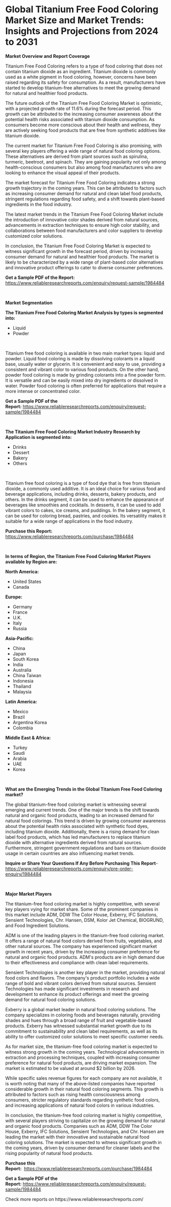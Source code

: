 <p><h1>Global Titanium Free Food Coloring Market Size and Market Trends: Insights and Projections from 2024 to 2031</h1></p><p><strong>Market Overview and Report Coverage</strong></p>
<p><p>Titanium Free Food Coloring refers to a type of food coloring that does not contain titanium dioxide as an ingredient. Titanium dioxide is commonly used as a white pigment in food coloring, however, concerns have been raised regarding its safety for consumption. As a result, manufacturers have started to develop titanium-free alternatives to meet the growing demand for natural and healthier food products.</p><p>The future outlook of the Titanium Free Food Coloring Market is optimistic, with a projected growth rate of 11.6% during the forecast period. This growth can be attributed to the increasing consumer awareness about the potential health risks associated with titanium dioxide consumption. As consumers become more conscious about their health and wellness, they are actively seeking food products that are free from synthetic additives like titanium dioxide.</p><p>The current market for Titanium Free Food Coloring is also promising, with several key players offering a wide range of natural food coloring options. These alternatives are derived from plant sources such as spirulina, turmeric, beetroot, and spinach. They are gaining popularity not only among health-conscious consumers but also among food manufacturers who are looking to enhance the visual appeal of their products.</p><p>The market forecast for Titanium Free Food Coloring indicates a strong growth trajectory in the coming years. This can be attributed to factors such as increasing consumer demand for natural and clean label food products, stringent regulations regarding food safety, and a shift towards plant-based ingredients in the food industry.</p><p>The latest market trends in the Titanium Free Food Coloring Market include the introduction of innovative color shades derived from natural sources, advancements in extraction techniques to ensure high color stability, and collaborations between food manufacturers and color suppliers to develop customized color solutions.</p><p>In conclusion, the Titanium Free Food Coloring Market is expected to witness significant growth in the forecast period, driven by increasing consumer demand for natural and healthier food products. The market is likely to be characterized by a wide range of plant-based color alternatives and innovative product offerings to cater to diverse consumer preferences.</p></p>
<p><strong>Get a Sample PDF of the Report:</strong> <a href="https://www.reliableresearchreports.com/enquiry/request-sample/1984484">https://www.reliableresearchreports.com/enquiry/request-sample/1984484</a></p>
<p>&nbsp;</p>
<p><strong>Market Segmentation</strong></p>
<p><strong>The Titanium Free Food Coloring Market Analysis by types is segmented into:</strong></p>
<p><ul><li>Liquid</li><li>Powder</li></ul></p>
<p>&nbsp;</p>
<p><p>Titanium free food coloring is available in two main market types: liquid and powder. Liquid food coloring is made by dissolving colorants in a liquid base, usually water or glycerin. It is convenient and easy to use, providing a consistent and vibrant color to various food products. On the other hand, powder food coloring is made by grinding colorants into a fine powder form. It is versatile and can be easily mixed into dry ingredients or dissolved in water. Powder food coloring is often preferred for applications that require a more intense or concentrated color.</p></p>
<p><strong>Get a Sample PDF of the Report:</strong>&nbsp;<a href="https://www.reliableresearchreports.com/enquiry/request-sample/1984484">https://www.reliableresearchreports.com/enquiry/request-sample/1984484</a></p>
<p>&nbsp;</p>
<p><strong>The Titanium Free Food Coloring Market Industry Research by Application is segmented into:</strong></p>
<p><ul><li>Drinks</li><li>Dessert</li><li>Bakery</li><li>Others</li></ul></p>
<p>&nbsp;</p>
<p><p>Titanium free food coloring is a type of food dye that is free from titanium dioxide, a commonly used additive. It is an ideal choice for various food and beverage applications, including drinks, desserts, bakery products, and others. In the drinks segment, it can be used to enhance the appearance of beverages like smoothies and cocktails. In desserts, it can be used to add vibrant colors to cakes, ice creams, and puddings. In the bakery segment, it can be used for coloring bread, pastries, and cookies. Its versatility makes it suitable for a wide range of applications in the food industry.</p></p>
<p><strong>Purchase this Report:</strong>&nbsp; <a href="https://www.reliableresearchreports.com/purchase/1984484">https://www.reliableresearchreports.com/purchase/1984484</a></p>
<p>&nbsp;</p>
<p><strong>In terms of Region, the Titanium Free Food Coloring Market Players available by Region are:</strong></p>
<p>
    <p> <strong> North America: </strong>
        <ul>
            <li>United States</li>
            <li>Canada</li>
        </ul>
        </p> 
    <p> <strong> Europe: </strong>
        <ul>
            <li>Germany</li>
            <li>France</li>
            <li>U.K.</li>
            <li>Italy</li>
            <li>Russia</li>
        </ul>
        </p> 
    <p> <strong> Asia-Pacific: </strong>
        <ul>
            <li>China</li>
            <li>Japan</li>
            <li>South Korea</li>
            <li>India</li>
            <li>Australia</li>
            <li>China Taiwan</li>
            <li>Indonesia</li>
            <li>Thailand</li>
            <li>Malaysia</li>
        </ul>
        </p> 
    <p> <strong> Latin America: </strong>
        <ul>
            <li>Mexico</li>
            <li>Brazil</li>
            <li>Argentina Korea</li>
            <li>Colombia</li>
        </ul>
        </p> 
    <p> <strong> Middle East & Africa: </strong>
        <ul>
            <li>Turkey</li>
            <li>Saudi</li>
            <li>Arabia</li>
            <li>UAE</li>
            <li>Korea</li>
        </ul>
    </p>
    </p>
<p>&nbsp;</p>
<p><strong>What are the Emerging Trends in the Global Titanium Free Food Coloring market?</strong></p>
<p><p>The global titanium-free food coloring market is witnessing several emerging and current trends. One of the major trends is the shift towards natural and organic food products, leading to an increased demand for natural food colorings. This trend is driven by growing consumer awareness about the potential health risks associated with synthetic food dyes, including titanium dioxide. Additionally, there is a rising demand for clean label food products, which has led manufacturers to replace titanium dioxide with alternative ingredients derived from natural sources. Furthermore, stringent government regulations and bans on titanium dioxide usage in certain countries are also influencing market trends.</p></p>
<p><strong>Inquire or Share Your Questions If Any Before Purchasing This Report</strong>- <a href="https://www.reliableresearchreports.com/enquiry/pre-order-enquiry/1984484">https://www.reliableresearchreports.com/enquiry/pre-order-enquiry/1984484</a></p>
<p>&nbsp;</p>
<p><strong>Major Market Players</strong></p>
<p><p>The titanium-free food coloring market is highly competitive, with several key players vying for market share. Some of the prominent companies in this market include ADM, DDW The Color House, Exberry, IFC Solutions, Sensient Technologies, Chr. Hansen, DSM, Kolor Jet Chemical, BIOGRUND, and Food Ingredient Solutions.</p><p>ADM is one of the leading players in the titanium-free food coloring market. It offers a range of natural food colors derived from fruits, vegetables, and other natural sources. The company has experienced significant market growth in recent years, driven by the increasing consumer preference for natural and organic food products. ADM's products are in high demand due to their effectiveness and compliance with clean label requirements.</p><p>Sensient Technologies is another key player in the market, providing natural food colors and flavors. The company's product portfolio includes a wide range of bold and vibrant colors derived from natural sources. Sensient Technologies has made significant investments in research and development to enhance its product offerings and meet the growing demand for natural food coloring solutions.</p><p>Exberry is a global market leader in natural food coloring solutions. The company specializes in coloring foods and beverages naturally, providing shades and hues through a broad range of fruit and vegetable-based products. Exberry has witnessed substantial market growth due to its commitment to sustainability and clean label requirements, as well as its ability to offer customized color solutions to meet specific customer needs.</p><p>As for market size, the titanium-free food coloring market is expected to witness strong growth in the coming years. Technological advancements in extraction and processing techniques, coupled with increasing consumer preference for natural food products, are driving market expansion. The market is estimated to be valued at around $2 billion by 2026. </p><p>While specific sales revenue figures for each company are not available, it is worth noting that many of the above-listed companies have reported considerable growth in their natural food coloring segments. This growth is attributed to factors such as rising health consciousness among consumers, stricter regulatory standards regarding synthetic food colors, and increasing applications of natural food colors in various industries.</p><p>In conclusion, the titanium-free food coloring market is highly competitive, with several players striving to capitalize on the growing demand for natural and organic food products. Companies such as ADM, DDW The Color House, Exberry, IFC Solutions, Sensient Technologies, and Chr. Hansen are leading the market with their innovative and sustainable natural food coloring solutions. The market is expected to witness significant growth in the coming years, driven by consumer demand for cleaner labels and the rising popularity of natural food products.</p></p>
<p><strong>Purchase this Report:</strong>&nbsp;&nbsp;<a href="https://www.reliableresearchreports.com/purchase/1984484">https://www.reliableresearchreports.com/purchase/1984484</a></p>
<p></p>
<p><strong>Get a Sample PDF of the Report:</strong>&nbsp;<a href="https://www.reliableresearchreports.com/enquiry/request-sample/1984484">https://www.reliableresearchreports.com/enquiry/request-sample/1984484</a></p>
<p>Check more reports on https://www.reliableresearchreports.com/</p>